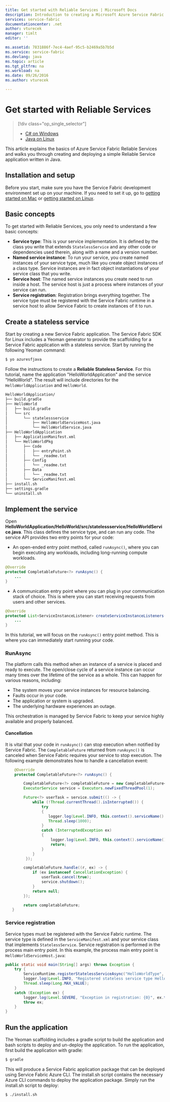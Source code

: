 ```yaml
---
title: Get started with Reliable Services | Microsoft Docs
description: Introduction to creating a Microsoft Azure Service Fabric application with stateless and stateful services.
services: service-fabric
documentationcenter: .net
author: vturecek
manager: timlt
editor: ''

ms.assetid: 7831886f-7ec4-4aef-95c5-b2469a5b7b5d
ms.service: service-fabric
ms.devlang: java
ms.topic: article
ms.tgt_pltfrm: na
ms.workload: na
ms.date: 09/26/2016
ms.author: vturecek

---
```

# Get started with Reliable Services
> [!div class="op_single_selector"]
> * [C# on Windows](service-fabric-reliable-services-quick-start.md)
> * [Java on Linux](service-fabric-reliable-services-quick-start-java.md)
> 
> 

This article explains the basics of Azure Service Fabric Reliable Services and walks you through creating and deploying a simple Reliable Service application written in Java.

## Installation and setup
Before you start, make sure you have the Service Fabric development environment set up on your machine.
If you need to set it up, go to [getting started on Mac](service-fabric-get-started-mac.md) or [getting started on Linux](service-fabric-get-started-linux.md).

## Basic concepts
To get started with Reliable Services, you only need to understand a few basic concepts:

* **Service type**: This is your service implementation. It is defined by the class you write that extends `StatelessService` and any other code or dependencies used therein, along with a name and a version number.
* **Named service instance**: To run your service, you create named instances of your service type, much like you create object instances of a class type. Service instances are in fact object instantiations of your service class that you write. 
* **Service host**: The named service instances you create need to run inside a host. The service host is just a process where instances of your service can run.
* **Service registration**: Registration brings everything together. The service type must be registered with the Service Fabric runtime in a service host to allow Service Fabric to create instances of it to run.  

## Create a stateless service
Start by creating a new Service Fabric application. The Service Fabric SDK for Linux includes a Yeoman generator to provide the scaffolding for a Service Fabric application with a stateless service. Start by running the following Yeoman command:

```bash
$ yo azuresfjava
```

Follow the instructions to create a **Reliable Stateless Service**. For this tutorial, name the application "HelloWorldApplication" and the service "HelloWorld". The result will include directories for the `HelloWorldApplication` and `HelloWorld`.

```bash
HelloWorldApplication/
├── build.gradle
├── HelloWorld
│   ├── build.gradle
│   └── src
│       └── statelessservice
│           ├── HelloWorldServiceHost.java
│           └── HelloWorldService.java
├── HelloWorldApplication
│   ├── ApplicationManifest.xml
│   └── HelloWorldPkg
│       ├── Code
│       │   ├── entryPoint.sh
│       │   └── _readme.txt
│       ├── Config
│       │   └── _readme.txt
│       ├── Data
│       │   └── _readme.txt
│       └── ServiceManifest.xml
├── install.sh
├── settings.gradle
└── uninstall.sh
```

## Implement the service
Open **HelloWorldApplication/HelloWorld/src/statelessservice/HelloWorldService.java**. This class defines the service type, and can run any code. The service API provides two entry points for your code:

* An open-ended entry point method, called `runAsync()`, where you can begin executing any workloads, including long-running compute workloads.

```java
@Override
protected CompletableFuture<?> runAsync() {
    ...
}
```

* A communication entry point where you can plug in your communication stack of choice. This is where you can start receiving requests from users and other services.

```java
@Override
protected List<ServiceInstanceListener> createServiceInstanceListeners() {
    ...
}
```

In this tutorial, we will focus on the `runAsync()` entry point method. This is where you can immediately start running your code.

### RunAsync
The platform calls this method when an instance of a service is placed and ready to execute. The open/close cycle of a service instance can occur many times over the lifetime of the service as a whole. This can happen for various reasons, including:

* The system moves your service instances for resource balancing.
* Faults occur in your code.
* The application or system is upgraded.
* The underlying hardware experiences an outage.

This orchestration is managed by Service Fabric to keep your service highly available and properly balanced.

#### Cancellation
It is vital that your code in `runAsync()` can stop execution when notified by Service Fabric. The `CompletableFuture` returned from `runAsync()` is canceled when Service Fabric requires your service to stop execution. The following example demonstrates how to handle a cancellation event: 

```java
    @Override
    protected CompletableFuture<?> runAsync() {

        CompletableFuture<?> completableFuture = new CompletableFuture<>();
        ExecutorService service = Executors.newFixedThreadPool(1);

        Future<?> userTask = service.submit(() -> {
            while (!Thread.currentThread().isInterrupted()) {
                try
                {
                   logger.log(Level.INFO, this.context().serviceName().toString());
                   Thread.sleep(1000);
                }
                catch (InterruptedException ex)
                {
                    logger.log(Level.INFO, this.context().serviceName().toString() + " interrupted. Exiting");
                    return;
                }
            }
         });

        completableFuture.handle((r, ex) -> {
            if (ex instanceof CancellationException) {
                userTask.cancel(true);
                service.shutdown();
            }
            return null;
        });

        return completableFuture;
   }
``` 

### Service registration
Service types must be registered with the Service Fabric runtime. The service type is defined in the `ServiceManifest.xml` and your service class that implements `StatelessService`. Service registration is performed in the process main entry point. In this example, the process main entry point is `HelloWorldServiceHost.java`:

```java
public static void main(String[] args) throws Exception {
    try {
        ServiceRuntime.registerStatelessServiceAsync("HelloWorldType", (context) -> new HelloWorldService(), Duration.ofSeconds(10));
        logger.log(Level.INFO, "Registered stateless service type HelloWorldType.");
        Thread.sleep(Long.MAX_VALUE);
    } 
    catch (Exception ex) {
        logger.log(Level.SEVERE, "Exception in registration: {0}", ex.toString());
        throw ex;
    }
}
```

## Run the application
The Yeoman scaffolding includes a gradle script to build the application and bash scripts to deploy and un-deploy the application. To run the application, first build the application with gradle:

```bash
$ gradle
```

This will produce a Service Fabric application package that can be deployed using Service Fabric Azure CLI. The install.sh script contains the necessary Azure CLI commands to deploy the application package. Simply run the install.sh script to deploy:

```bask
$ ./install.sh
```
